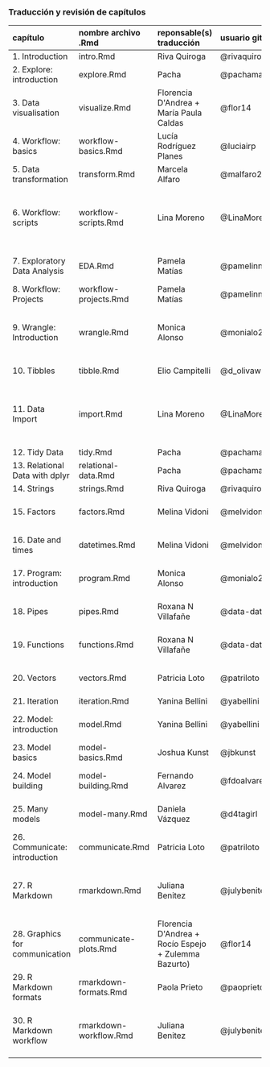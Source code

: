 ### Traducción y revisión de capítulos

| capítulo | nombre archivo .Rmd | reponsable(s) traducción | usuario github | estado traducción | revisión|
|:---------|:-------------------|:------------------------|:-----------------|:----------------|:-----------|
| 1. Introduction | intro.Rmd | Riva Quiroga | @rivaquiroga | pendiente | |
| 2. Explore: introduction | explore.Rmd | Pacha | @pachamaltese | lista | no revisado |
| 3. Data visualisation | visualize.Rmd | Florencia D'Andrea + María Paula Caldas| @flor14 | lista | primera revisión lista |
| 4. Workflow: basics | workflow-basics.Rmd | Lucía Rodríguez Planes | @luciairp| lista | falta incorporar sugerencias |
| 5. Data transformation| transform.Rmd | Marcela Alfaro | @malfaro2| lista | chequear merge |
| 6. Workflow: scripts | workflow-scripts.Rmd | Lina Moreno | @LinaMorenoAzocar | lista | PR cerrado mientras se resuelven problemas para hacer _merge_ |
| 7. Exploratory Data Analysis | EDA.Rmd | Pamela Matías | @pamelinni | lista | falta segund* revisor* |
| 8. Workflow: Projects | workflow-projects.Rmd | Pamela Matías | @pamelinni | lista | en revisión |
| 9. Wrangle: Introduction | wrangle.Rmd | Monica Alonso | @monialo2000 | lista | chequear merge (problemas con el deploy) |
| 10. Tibbles | tibble.Rmd| Elio Campitelli | @d_olivaw | lista| primera revisión |
| 11. Data Import | import.Rmd| Lina Moreno | @LinaMorenoAzocar | lista | PR cerrado mientras se resuelven problemas para hacer _merge_ |
| 12. Tidy Data | tidy.Rmd | Pacha | @pachamaltese | parcial | no revisado |
| 13. Relational Data with dplyr | relational-data.Rmd | Pacha | @pachamaltese | pendiente | |
| 14. Strings | strings.Rmd | Riva Quiroga| @rivaquiroga | pendiente | |
| 15. Factors | factors.Rmd | Melina Vidoni | @melvidoni | lista | primera revisión lista |
| 16. Date and times| datetimes.Rmd | Melina Vidoni | @melvidoni | lista | primera revisión lista |
| 17. Program: introduction | program.Rmd | Monica Alonso | @monialo2000 | lista | primera revisión lista|
| 18. Pipes | pipes.Rmd | Roxana N Villafañe | @data-datum | lista | falta incorporar cambios |
| 19. Functions | functions.Rmd | Roxana N Villafañe | @data-datum | lista | falta segund* revisor* |
| 20. Vectors | vectors.Rmd | Patricia Loto | @patriloto | lista | falta segund* revisor* |
| 21. Iteration | iteration.Rmd | Yanina Bellini | @yabellini | pendiente | |
| 22. Model: introduction | model.Rmd | Yanina Bellini | @yabellini | lista | primera revisión lista |
| 23. Model basics | model-basics.Rmd | Joshua Kunst| @jbkunst | pendiente | |
| 24. Model building| model-building.Rmd | Fernando Alvarez| @fdoalvarez6 | lista | pendiente incorporar sugerencias |
| 25. Many models | model-many.Rmd| Daniela Vázquez | @d4tagirl| lista | primera revisión lista |
| 26. Communicate: introduction | communicate.Rmd | Patricia Loto | @patriloto | lista | chequear _merge_ |
| 27. R Markdown| rmarkdown.Rmd | Juliana Benitez | @julybenitez | lista | falta asignar revisor*s. Problemas con el _build_ |
| 28. Graphics for communication | communicate-plots.Rmd | Florencia D'Andrea + Rocío Espejo + Zulemma Bazurto) | @flor14 | lista | primera revisión lista |
| 29. R Markdown formats| rmarkdown-formats.Rmd | Paola Prieto| @paoprieto | lista | pendiente segund* revisor*|
| 30. R Markdown workflow | rmarkdown-workflow.Rmd | Juliana Benitez | @julybenitez | lista | falta asignar revisor*s. Problemas con el _build_ |


